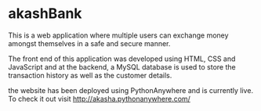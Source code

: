 # akashBank

This is a web application where multiple users can exchange money amongst themselves in a safe and secure manner.

The front end of this application was developed using HTML, CSS and JavaScript and at the backend, a MySQL database is used to store the transaction history as well as the customer details.

the website has been deployed using PythonAnywhere and is currently live. To check it out visit http://akasha.pythonanywhere.com/
